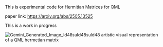 This is experimental code for Hermitian Matrices for QML

paper link: https://arxiv.org/abs/2505.13525

This is a work in progress 


![Gemini_Generated_Image_ld48suld48suld48](https://github.com/user-attachments/assets/07a6c996-86b3-445e-b9b0-33fa12c57941)
artistic visual representation of a QML hermetian matrix 

